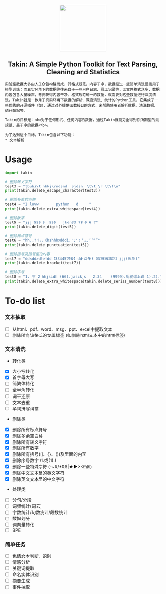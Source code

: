 <div align="center"><img src="https://github.com/sharejing/Takin/blob/main/images/takin_logo.PNG" height="150px"/></div>

<h2 align="center">Takin: A Simple Python Toolkit for Text Parsing, Cleaning and Statistics</h2>

    实验室数据大多由人工众包构建而成，其格式规范，内容干净，数据经过一些简单清洗便能用于模型训练；而真实环境下的数据往往来自于一些用户日志、员工记录等，其文件格式众多，数据内容包含大量噪声，想要获得内容干净、格式规范统一的数据，就需要对这些数据进行深度清洗。Takin就是一款用于真实环境下数据的解析、深度清洗、统计的Python工具，它集成了一些优秀的开源插件（如），通过对外提供函数接口的方式，来帮助使用者解析数据、清洗数据、统计数据等。

    Takin的目标是：<b>对于任何形式、任何内容的数据，通过Takin就能完全得到你所期望的最规范、最干净的数据</b>。

    为了达到这个目标，Takin包含以下功能：
    * 文本解析

# Usage
```python
import takin

# 删除转义字符
test3 = "tbubs\t nkkj\rndsnd  sjdsn  \t\t \r \t\f\n"
print(takin.delete_escape_character(test3))

# 删除多余的空格
test4 = "I lovw        python   d     "
print(takin.delete_extra_whitespace(test4))

# 删除数字
test5 = "jjj 555 5  555   jkdn33 78 0 6 7"
print(takin.delete_digit(test5)) 

# 删除标点符号
test6 = "hh.,?？。，《hshhh》dddi;';'；‘，。、’‘“”"
print(takin.delete_punctuation(test6))

# 删除括号及括号里的内容
test7 = "dd<dd>d[e]dd【33445可爱】dd{众多}（就就很尴尬）jjj(尅啊)"
print(takin.delete_bracket(test7))

# 删除序号
test8 = "1. 亨 2.hhjsidh (66).jasckjs   2.34    (9999).周驰你上课 1).2)."
print(takin.delete_extra_whitespace(takin.delete_series_number(test8)))

```

# To-do list
### 文本抽取
- [ ] 从html、pdf、word、msg、ppt、excel中提取文本
- [ ] 删除所有该格式的专属标签 (如删除html文本中的html标签)

### 文本清洗
- 转化类
- [x] 大小写转化
- [x] 首字母大写
- [ ] 简繁体转化
- [ ] 全半角转化
- [ ] 词干还原
- [ ] 文本去重
- [ ] 单词拼写纠错
- 删除类
- [x] 删除所有标点符号
- [x] 删除多余空白格
- [x] 删除所有转义字符
- [x] 删除所有数字
- [x] 删除所有括号([]、{}、())及里面的内容
- [x] 删除序号数字 (1.或(1).)
- [x] 删除一些特殊字符 (-~#/*&$|★▶><\\^@)
- [x] 删除中文文本里的英文字符
- [x] 删除英文文本里的中文字符 
- 处理类
- [ ] 分句/分段
- [ ] 词频统计(词云)
- [ ] 字数统计/句数统计/段数统计
- [ ] 数据划分
- [ ] 词向量转化
- [ ] BPE

### 简单任务
- [ ] 色情文本判断、识别
- [ ] 情感分析
- [ ] 关键词提取
- [ ] 命名实体识别
- [ ] 摘要生成
- [ ] 事件抽取
